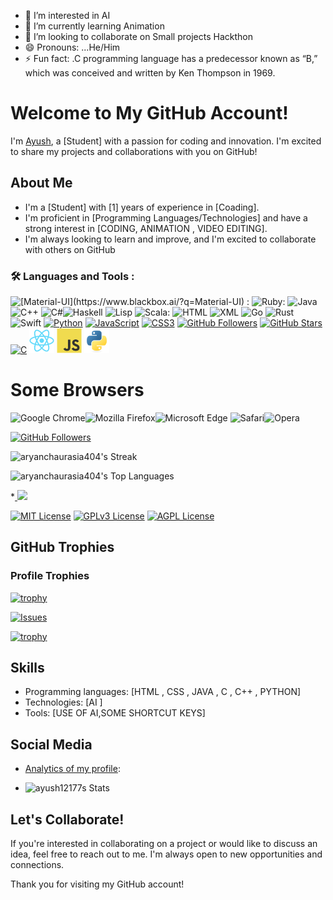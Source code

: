 - 👀 I’m interested in AI
- 🌱 I’m currently learning Animation
- 💞️ I’m looking to collaborate on Small projects Hackthon
- 😄 Pronouns: ...He/Him
- ⚡ Fun fact: .C programming language has a predecessor known as “B,” which was conceived and written by Ken Thompson in 1969.








 




# Welcome to My GitHub Account!







I'm [Ayush](https://github.com/ayush12177), a [Student] with a passion for coding and innovation. I'm excited to share my projects and collaborations with you on GitHub!




## About Me

* I'm a [Student] with [1] years of experience in [Coading].
* I'm proficient in [Programming Languages/Technologies] and have a strong interest in [CODING, ANIMATION , VIDEO EDITING].
* I'm always looking to learn and improve, and I'm excited to collaborate with others on GitHub



### :hammer_and_wrench: Languages and Tools :

<img src="https://img.shields.io/badge/Material--UI-0081CB?style=for-the-badge&logo=material-ui&logoColor=white" alt="[Material-UI](https://www.blackbox.ai/?q=Material-UI)" /> : <img src="https://img.shields.io/badge/Ruby-CC0000?style=for-the-badge&logo=ruby&logoColor=white" alt="Ruby" />: <img src="https://img.shields.io/badge/Java-007396?style=for-the-badge&logo=java&logoColor=white" alt="Java" />
 <img src="https://img.shields.io/badge/C++-00599C?style=for-the-badge&logo=c%2B%2B&logoColor=white" alt="C++" />
 <img src="https://img.shields.io/badge/C%23-239120?style=for-the-badge&logo=c-sharp&logoColor=white" alt="C#" /><img src="https://img.shields.io/badge/Haskell-5e5086?style=for-the-badge&logo=haskell&logoColor=white" alt="Haskell" />
 <img src="https://img.shields.io/badge/Lisp-3f7f7f?style=for-the-badge&logo=lisp&logoColor=white" alt="Lisp" />
 <img src="https://img.shields.io/badge/Scala-DC322F?style=for-the-badge&logo=scala&logoColor=white" alt="Scala" />: <img src="https://img.shields.io/badge/HTML-E34F26?style=for-the-badge&logo=html5&logoColor=white" alt="HTML" />
 <img src="https://img.shields.io/badge/XML-00698F?style=for-the-badge&logo=xml&logoColor=white" alt="XML" />
 <img src="https://img.shields.io/badge/Go-00ADD8?style=for-the-badge&logo=go&logoColor=white" alt="Go" /> <img src="https://img.shields.io/badge/Rust-000000?style=for-the-badge&logo=rust&logoColor=white" alt="Rust" />
<img src="https://img.shields.io/badge/Swift-FA7343?style=for-the-badge&logo=swift&logoColor=white" alt="Swift" />
[![Python](https://img.shields.io/badge/Python-3776AB?style=for-the-badge&logo=python&logoColor=white)](https://www.python.org/)
[![JavaScript](https://img.shields.io/badge/JavaScript-F7DF1E?style=for-the-badge&logo=javascript&logoColor=black)](https://www.javascript.com/)
[![CSS3](https://img.shields.io/badge/CSS3-1572B6?style=for-the-badge&logo=css3&logoColor=white)](https://www.w3.org/Style/CSS/)
[![GitHub Followers](https://img.shields.io/github/followers/your-username?style=for-the-badge)](https://github.com/aryanchaurasia404?tab=followers)
[![GitHub Stars](https://img.shields.io/github/stars/your-username?style=for-the-badge)](https://github.com/aryanchaurasia404?tab=stars)
[![C](https://img.shields.io/badge/C-F7DF1E?style=for-the-badge&logo=C&logoColor=black)](https://visualstudio.microsoft.com/vs/features/cplusplus/)
<img src="https://github.com/devicons/devicon/blob/master/icons/react/react-original.svg" height="40" width="40">
<img src="https://github.com/devicons/devicon/blob/master/icons/javascript/javascript-original.svg" height="40" width="40">
<img src="https://github.com/devicons/devicon/blob/master/icons/python/python-original.svg" height="40" width="40">



#  Some Browsers 
 <img src="https://img.shields.io/badge/Google%20Chrome-4285F4?style=for-the-badge&logo=google-chrome&logoColor=white" alt="Google Chrome" /><img src="https://img.shields.io/badge/Mozilla%20Firefox-FF7139?style=for-the-badge&logo=mozilla-firefox&logoColor=white" alt="Mozilla Firefox" /><img src="https://img.shields.io/badge/Microsoft%20Edge-0078D7?style=for-the-badge&logo=microsoft-edge&logoColor=white" alt="Microsoft Edge" /> <img src="https://img.shields.io/badge/Safari-000000?style=for-the-badge&logo=safari&logoColor=white" alt="Safari" /><img src="https://img.shields.io/badge/Opera-FF1B2D?style=for-the-badge&logo=opera&logoColor=white" alt="Opera" />



















[![GitHub Followers](https://img.shields.io/github/followers/ayush12177?style=social)](https://github.com/ayush12177)

![aryanchaurasia404's Streak](https://github-readme-streak-stats.herokuapp.com/?user=ayush12177&theme=tokyonight&hide_border=false)






![aryanchaurasia404's Top Languages](https://github-readme-stats.vercel.app/api/top-langs/?username=ayush12177&theme=tokyonight&show_icons=true&hide_border=false&layout=compact)

 




  
  
*<a href="https://visitcount.itsvg.in">
  <img src="https://visitcount.itsvg.in/api?id=aryanchaurasia404&label=Profile%20Views&color=12&icon=0&pretty=true" />
</a>


[![MIT License](https://img.shields.io/badge/License-MIT-green.svg)](https://choosealicense.com/licenses/mit/)
[![GPLv3 License](https://img.shields.io/badge/License-GPL%20v3-yellow.svg)](https://opensource.org/licenses/)
[![AGPL License](https://img.shields.io/badge/license-AGPL-blue.svg)](http://www.gnu.org/licenses/agpl-3.0)





## GitHub Trophies

### Profile Trophies




[![trophy](https://github-profile-trophy.vercel.app/?username=ayush12177&theme=onedark)](https://github.com/ayush12177)










[![Issues](https://github-profile-trophy.vercel.app/?username=ayush12177&row=2&column=6&theme=onedark)](https://github.com/ayush12177)





[![trophy](https://github-profile-trophy.vercel.app/?username=ayush12177&theme=onedark)](https://github.com/ayush12177)





## Skills




* Programming languages: [HTML , CSS , JAVA  , C , C++ , PYTHON]
* Technologies: [AI ]
* Tools: [USE OF AI,SOME SHORTCUT KEYS]





## Social Media






























  
* [Analytics of my profile](https://visitcount.itsvg.in/analytics/ayush12177):

  





* ![ayush12177s Stats](https://github-readme-stats.vercel.app/api?username=ayush12177&theme=tokyonight&show_icons=true&hide_border=false&count_private=true)









                                                                                                                        
## Let's Collaborate!

If you're interested in collaborating on a project or would like to discuss an idea, feel free to reach out to me. I'm always open to new opportunities and connections.

Thank you for visiting my GitHub account!









